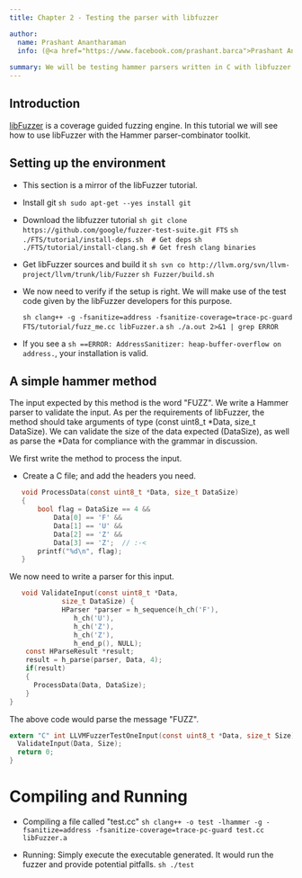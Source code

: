 ```yaml
---
title: Chapter 2 - Testing the parser with libfuzzer

author:
  name: Prashant Anantharaman
  info: (@<a href="https://www.facebook.com/prashant.barca">Prashant Anantharaman</a>)
  
summary: We will be testing hammer parsers written in C with libfuzzer to expose common C stack overflows, buffer overflows, memory leaks, etc.
---
```


## Introduction

[libFuzzer](https://github.com/google/fuzzer-test-suite/blob/master/tutorial/libFuzzerTutorial.md) is a coverage guided fuzzing engine. In this tutorial we will see how to use libFuzzer with the Hammer parser-combinator toolkit.

## Setting up the environment

- This section is a mirror of the libFuzzer tutorial.

- Install git
  ```sh sudo apt-get --yes install git```
- Download the libfuzzer tutorial
  ```sh git clone https://github.com/google/fuzzer-test-suite.git FTS```
  ```sh ./FTS/tutorial/install-deps.sh  # Get deps```
  ```sh ./FTS/tutorial/install-clang.sh # Get fresh clang binaries```
- Get libFuzzer sources and build it
  ```sh svn co http://llvm.org/svn/llvm-project/llvm/trunk/lib/Fuzzer```
  ```sh Fuzzer/build.sh```


- We now need to verify if the setup is right. We will make use of the test code given by the libFuzzer developers for this purpose.

  ```sh clang++ -g -fsanitize=address -fsanitize-coverage=trace-pc-guard FTS/tutorial/fuzz_me.cc libFuzzer.a```
  ```sh ./a.out 2>&1 | grep ERROR```

- If you see a ```sh ==ERROR: AddressSanitizer: heap-buffer-overflow on address.```, your installation is valid.

## A simple hammer method

The input expected by this method is the word "FUZZ". We write a Hammer parser to validate the input. As per the requirements of libFuzzer, the method should take arguments of type (const uint8_t *Data, size_t DataSize). We can validate the size of the data expected (DataSize), as well as parse the *Data for compliance with the grammar in discussion.

We first write the method to process the input.

- Create a C file; and add the headers you need.

```c
   void ProcessData(const uint8_t *Data, size_t DataSize)
   {       
   	   bool flag = DataSize == 4 &&
    	   Data[0] == 'F' &&
    	   Data[1] == 'U' &&
    	   Data[2] == 'Z' &&
    	   Data[3] == 'Z';  // :‑<
  	   printf("%d\n", flag);
   }
```

We now need to write a parser for this input.

```c
   void ValidateInput(const uint8_t *Data,
   	         size_t DataSize) {
    		 HParser *parser = h_sequence(h_ch('F'),
                h_ch('U'),
                h_ch('Z'),
                h_ch('Z'),
                h_end_p(), NULL);
    const HParseResult *result;
    result = h_parse(parser, Data, 4);
    if(result)
    {
      ProcessData(Data, DataSize);
    }
}
```

The above code would parse the message "FUZZ".

```c
extern "C" int LLVMFuzzerTestOneInput(const uint8_t *Data, size_t Size) {
  ValidateInput(Data, Size);
  return 0;
}
```

# Compiling and Running

- Compiling a file called "test.cc"
```sh clang++ -o test -lhammer -g -fsanitize=address -fsanitize-coverage=trace-pc-guard test.cc libFuzzer.a```

- Running: Simply execute the executable generated. It would run the fuzzer and provide potential pitfalls.
```sh ./test```

